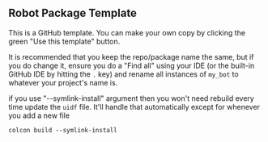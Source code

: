 ## Robot Package Template

This is a GitHub template. You can make your own copy by clicking the green "Use this template" button.

It is recommended that you keep the repo/package name the same, but if you do change it, ensure you do a "Find all" using your IDE (or the built-in GitHub IDE by hitting the `.` key) and rename all instances of `my_bot` to whatever your project's name is.

if you use "--symlink-install" argument then you won't need rebuild every time update the `uidf` file. It'll handle that automatically except for whenever you add a new file
```
colcon build --symlink-install
```